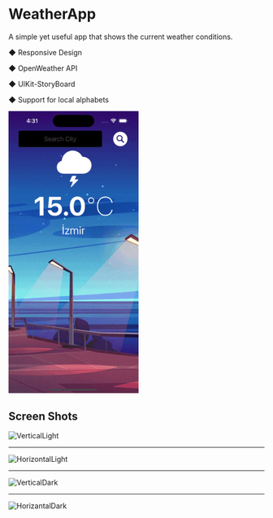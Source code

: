 # WeatherApp

A simple yet useful app that shows the current weather conditions.

◆ Responsive Design

◆ OpenWeather API

◆ UIKit-StoryBoard

◆ Support for local alphabets

<img src="https://github.com/alianilKaradag/WeatherApp/blob/master/weather.gif" width="256">

Screen Shots
--------------------------------------------------------------------------------------

![VerticalLight](../master/WeatherApp/ScreenShots/VerticalLight.png)

--------------------------------------------------------------------------------------

![HorizontalLight](../master/WeatherApp/ScreenShots/HorizontalLight.png)

--------------------------------------------------------------------------------------

![VerticalDark](../master/WeatherApp/ScreenShots/VerticalDark.png)

--------------------------------------------------------------------------------------

![HorizantalDark](../master/WeatherApp/ScreenShots/HorizontalDark.png)


